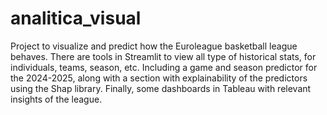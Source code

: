 # analitica_visual

Project to visualize and predict how the Euroleague basketball league behaves. There are tools in Streamlit to view all type of historical stats, for individuals, teams, season, etc. Including a game and season predictor for the 2024-2025, along with a section with explainability of the predictors using the Shap library. Finally, some dashboards in Tableau with relevant insights of the league.
